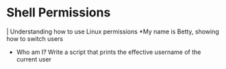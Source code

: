 # Shell Permissions
| Understanding how to use Linux permissions
*My name is Betty, showing how to switch users
* Who am I? Write a script that prints the effective username of the current user

